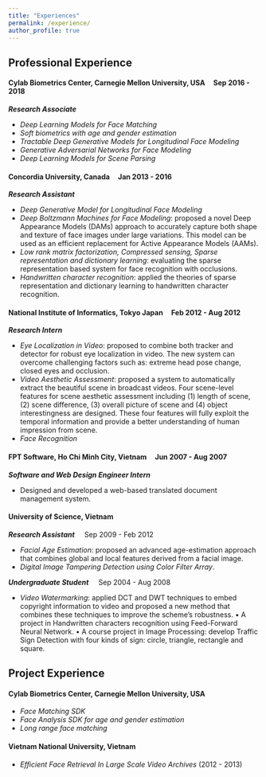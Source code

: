 ```yaml
---
title: "Experiences"
permalink: /experience/
author_profile: true
---
```


## Professional Experience
#### Cylab Biometrics Center, Carnegie Mellon University, USA &nbsp;&nbsp;&nbsp; Sep 2016 - 2018

   ***Research Associate***

* *Deep Learning Models for Face Matching*
* *Soft biometrics with age and gender estimation*
* *Tractable Deep Generative Models for Longitudinal Face Modeling* 
* *Generative Adversarial Networks for Face Modeling*
* *Deep Learning Models for Scene Parsing*

#### Concordia University, Canada &nbsp;&nbsp;&nbsp; Jan 2013 - 2016
***Research Assistant***
* *Deep Generative Model for Longitudinal Face Modeling*
* *Deep Boltzmann Machines for Face Modeling*: proposed a novel Deep Appearance
Models (DAMs) approach to accurately capture both shape and texture of face images under large variations. This model can be used as an efficient replacement for Active Appearance Models (AAMs).
* *Low rank matrix factorization, Compressed sensing, Sparse representation and dictionary learning*: evaluating the sparse representation based system for face recognition with occlusions.
* *Handwritten character recognition*: applied the theories of sparse representation and dictionary learning to handwritten character recognition.

#### National Institute of Informatics, Tokyo Japan &nbsp;&nbsp;&nbsp; Feb 2012 - Aug 2012
***Research Intern***
* *Eye Localization in Video*: proposed to combine both tracker and detector for robust eye localization in video. The new system can overcome challenging factors such as: extreme head pose change, closed eyes and occlusion.
* *Video Aesthetic Assessment*: proposed a system to automatically extract the beautiful scene in broadcast videos. Four scene-level features for scene aesthetic assessment including (1) length of scene, (2) scene difference, (3) overall picture of scene and (4) object interestingness are designed. These four features will fully exploit the temporal information and provide a better understanding of human impression from scene.
* *Face Recognition*

#### FPT Software, Ho Chi Minh City, Vietnam &nbsp;&nbsp;&nbsp; Jun 2007 - Aug 2007
***Software and Web Design Engineer Intern***
* Designed and developed a web-based translated document management system.

#### University of Science, Vietnam 
***Research Assistant*** &nbsp;&nbsp;&nbsp; Sep 2009 - Feb 2012
* *Facial Age Estimation*: proposed an advanced age-estimation approach that combines global and local features derived from a facial image.
* *Digital Image Tampering Detection using Color Filter Array*.

***Undergraduate Student*** &nbsp;&nbsp;&nbsp; Sep 2004 - Aug 2008
* *Video Watermarking*: applied DCT and DWT techniques to embed copyright information to video and proposed a new method that combines these techniques to improve the scheme’s robustness.
• A project in Handwritten characters recognition using Feed-Forward Neural Network.
• A course project in Image Processing: develop Traffic Sign Detection with four kinds
of sign: circle, triangle, rectangle and square.

## Project Experience
#### Cylab Biometrics Center, Carnegie Mellon University, USA
* *Face Matching SDK*
* *Face Analysis SDK for age and gender estimation*
* *Long range face matching*

#### Vietnam National University, Vietnam
* *Efficient Face Retrieval In Large Scale Video Archives* (2012 - 2013)
